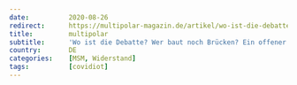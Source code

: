 ```yaml
---
date:          2020-08-26
redirect:      https://multipolar-magazin.de/artikel/wo-ist-die-debatte
title:         multipolar
subtitle:      'Wo ist die Debatte? Wer baut noch Brücken? Ein offener Brief an die Leitmedien'
country:       DE
categories:    [MSM, Widerstand]
tags:          [covidiot]
---
```

